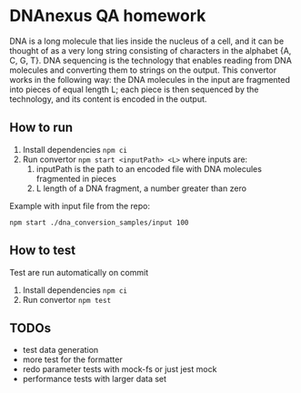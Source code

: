 # DNAnexus QA homework

DNA is a long molecule that lies inside the nucleus of a cell, and it can be thought of as a very long string consisting of characters in the alphabet {A, C, G, T}. DNA sequencing is the technology that enables reading from DNA molecules and converting them to strings on the output. This convertor works in the following way: 
the DNA molecules in the input are fragmented into pieces of equal length L; each piece is then sequenced by the technology, and its content is encoded in the output.

## How to run

1. Install dependencies `npm ci`
1. Run convertor `npm start <inputPath> <L>` where inputs are:
    1. inputPath is the path to an encoded file with DNA molecules fragmented in pieces
    1. L length of a DNA fragment, a number greater than zero

Example with input file from the repo:

```
npm start ./dna_conversion_samples/input 100
```

## How to test
Test are run automatically on commit

1. Install dependencies `npm ci`
1. Run convertor `npm test`


## TODOs

- test data generation
- more test for the formatter
- redo parameter tests with mock-fs or just jest mock
- performance tests with larger data set